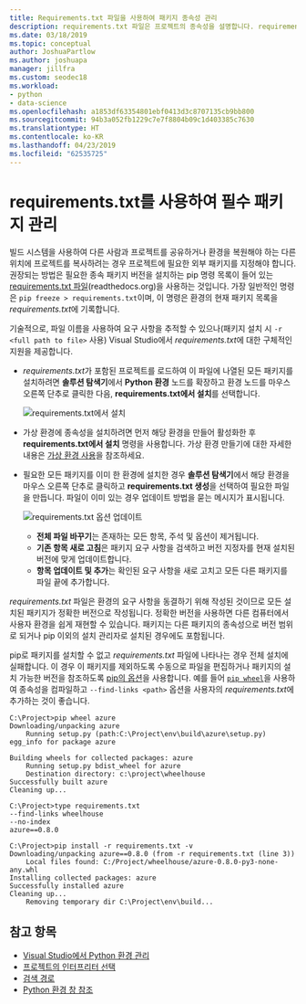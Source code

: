 ```yaml
---
title: Requirements.txt 파일을 사용하여 패키지 종속성 관리
description: requirements.txt 파일은 프로젝트의 종속성을 설명합니다. requirements.txt 파일이 포함된 프로젝트를 수신하는 경우 해당 종속성을 한 단계로 쉽게 설치할 수 있습니다.
ms.date: 03/18/2019
ms.topic: conceptual
author: JoshuaPartlow
ms.author: joshuapa
manager: jillfra
ms.custom: seodec18
ms.workload:
- python
- data-science
ms.openlocfilehash: a1853df63354801ebf0413d3c8707135cb9bb800
ms.sourcegitcommit: 94b3a052fb1229c7e7f8804b09c1d403385c7630
ms.translationtype: HT
ms.contentlocale: ko-KR
ms.lasthandoff: 04/23/2019
ms.locfileid: "62535725"
---
```

# <a name="manage-required-packages-with-requirementstxt"></a>requirements.txt를 사용하여 필수 패키지 관리

빌드 시스템을 사용하여 다른 사람과 프로젝트를 공유하거나 환경을 복원해야 하는 다른 위치에 프로젝트를 복사하려는 경우 프로젝트에 필요한 외부 패키지를 지정해야 합니다. 권장되는 방법은 필요한 종속 패키지 버전을 설치하는 pip 명령 목록이 들어 있는 [requirements.txt 파일](https://pip.readthedocs.org/en/latest/user_guide.html#requirements-files)(readthedocs.org)을 사용하는 것입니다. 가장 일반적인 명령은 `pip freeze > requirements.txt`이며, 이 명령은 환경의 현재 패키지 목록을 *requirements.txt*에 기록합니다.

기술적으로, 파일 이름을 사용하여 요구 사항을 추적할 수 있으나(패키지 설치 시 `-r <full path to file>` 사용) Visual Studio에서 *requirements.txt*에 대한 구체적인 지원을 제공합니다.

- *requirements.txt*가 포함된 프로젝트를 로드하여 이 파일에 나열된 모든 패키지를 설치하려면 **솔루션 탐색기**에서 **Python 환경** 노드를 확장하고 환경 노드를 마우스 오른쪽 단추로 클릭한 다음, **requirements.txt에서 설치**를 선택합니다.

    ![requirements.txt에서 설치](media/environments/environments-requirements-txt-install.png)

- 가상 환경에 종속성을 설치하려면 먼저 해당 환경을 만들어 활성화한 후 **requirements.txt에서 설치** 명령을 사용합니다. 가상 환경 만들기에 대한 자세한 내용은 [가상 환경 사용](selecting-a-python-environment-for-a-project.md#use-virtual-environments)을 참조하세요.

- 필요한 모든 패키지를 이미 한 환경에 설치한 경우 **솔루션 탐색기**에서 해당 환경을 마우스 오른쪽 단추로 클릭하고 **requirements.txt 생성**을 선택하여 필요한 파일을 만듭니다. 파일이 이미 있는 경우 업데이트 방법을 묻는 메시지가 표시됩니다.

    ![requirements.txt 옵션 업데이트](media/environments/environments-requirements-txt-replace.png)

  - **전체 파일 바꾸기**는 존재하는 모든 항목, 주석 및 옵션이 제거됩니다.
  - **기존 항목 새로 고침**은 패키지 요구 사항을 검색하고 버전 지정자를 현재 설치된 버전에 맞게 업데이트합니다.
  - **항목 업데이트 및 추가**는 확인된 요구 사항을 새로 고치고 모든 다른 패키지를 파일 끝에 추가합니다.

*requirements.txt* 파일은 환경의 요구 사항을 동결하기 위해 작성된 것이므로 모든 설치된 패키지가 정확한 버전으로 작성됩니다. 정확한 버전을 사용하면 다른 컴퓨터에서 사용자 환경을 쉽게 재현할 수 있습니다. 패키지는 다른 패키지의 종속성으로 버전 범위로 되거나 pip 이외의 설치 관리자로 설치된 경우에도 포함됩니다.

pip로 패키지를 설치할 수 없고 *requirements.txt* 파일에 나타나는 경우 전체 설치에 실패합니다. 이 경우 이 패키지를 제외하도록 수동으로 파일을 편집하거나 패키지의 설치 가능한 버전을 참조하도록 [pip의 옵션](https://pip.readthedocs.org/en/latest/reference/pip_install.html#requirements-file-format)을 사용합니다. 예를 들어 [`pip wheel`](https://pip.readthedocs.org/en/latest/reference/pip_wheel.html)을 사용하여 종속성을 컴파일하고 `--find-links <path>` 옵션을 사용자의 *requirements.txt*에 추가하는 것이 좋습니다.

```output
C:\Project>pip wheel azure
Downloading/unpacking azure
    Running setup.py (path:C:\Project\env\build\azure\setup.py) egg_info for package azure

Building wheels for collected packages: azure
    Running setup.py bdist_wheel for azure
    Destination directory: c:\project\wheelhouse
Successfully built azure
Cleaning up...

C:\Project>type requirements.txt
--find-links wheelhouse
--no-index
azure==0.8.0

C:\Project>pip install -r requirements.txt -v
Downloading/unpacking azure==0.8.0 (from -r requirements.txt (line 3))
    Local files found: C:/Project/wheelhouse/azure-0.8.0-py3-none-any.whl
Installing collected packages: azure
Successfully installed azure
Cleaning up...
    Removing temporary dir C:\Project\env\build...
```

## <a name="see-also"></a>참고 항목

- [Visual Studio에서 Python 환경 관리](managing-python-environments-in-visual-studio.md)
- [프로젝트의 인터프리터 선택](selecting-a-python-environment-for-a-project.md)
- [검색 경로](search-paths.md)
- [Python 환경 창 참조](python-environments-window-tab-reference.md)
